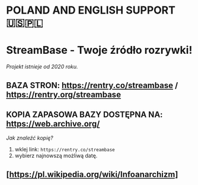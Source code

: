 # POLAND AND ENGLISH SUPPORT 🇺🇸🇵🇱
# StreamBase - Twoje źródło rozrywki!
*Projekt istnieje od 2020 roku.*
## BAZA STRON: https://rentry.co/streambase / https://rentry.org/streambase
## KOPIA ZAPASOWA BAZY DOSTĘPNA NA: https://web.archive.org/
*Jak znaleźć kopię?*
1. wklej link: `https://rentry.co/streambase`
2. wybierz najnowszą możliwą datę. 
## [https://pl.wikipedia.org/wiki/Infoanarchizm]
